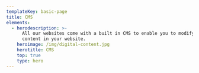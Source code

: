 ```yaml
---
templateKey: basic-page
title: CMS
elements:
  - herodescription: >-
      All our websites come with a built in CMS to enable you to modify all the
      content in your website.
    heroimage: /img/digital-content.jpg
    herotitle: CMS
    top: true
    type: hero
---
```


